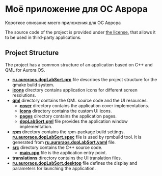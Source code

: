 # Моё приложение для ОС Аврора

Короткое описание моего приложения для ОС Аврора

The source code of the project is provided under
[the license](LICENSE.BSD-3-CLAUSE.md),
that allows it to be used in third-party applications.

## Project Structure

The project has a common structure
of an application based on C++ and QML for Aurora OS.

* **[ru.auroraos.dopLabSort.pro](ru.auroraos.dopLabSort.pro)** file
  describes the project structure for the qmake build system.
* **[icons](icons)** directory contains application icons for different screen resolutions.
* **[qml](qml)** directory contains the QML source code and the UI resources.
  * **[cover](qml/cover)** directory contains the application cover implementations.
  * **[icons](qml/icons)** directory contains the custom UI icons.
  * **[pages](qml/pages)** directory contains the application pages.
  * **[dopLabSort.qml](qml/dopLabSort.qml)** file
    provides the application window implementation.
* **[rpm](rpm)** directory contains the rpm-package build settings.
  **[ru.auroraos.dopLabSort.spec](rpm/ru.auroraos.dopLabSort.spec)** file is used by rpmbuild tool.
  It is generated from **[ru.auroraos.dopLabSort.yaml](rpm/ru.auroraos.dopLabSort.yaml)** file.
* **[src](src)** directory contains the C++ source code.
  * **[main.cpp](src/main.cpp)** file is the application entry point.
* **[translations](translations)** directory contains the UI translation files.
* **[ru.auroraos.dopLabSort.desktop](ru.auroraos.dopLabSort.desktop)** file
  defines the display and parameters for launching the application.
